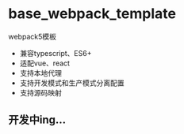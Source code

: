 # base_webpack_template
webpack5模板
- 兼容typescript、ES6+
- 适配vue、react
- 支持本地代理
- 支持开发模式和生产模式分离配置
- 支持源码映射

## 开发中ing...
